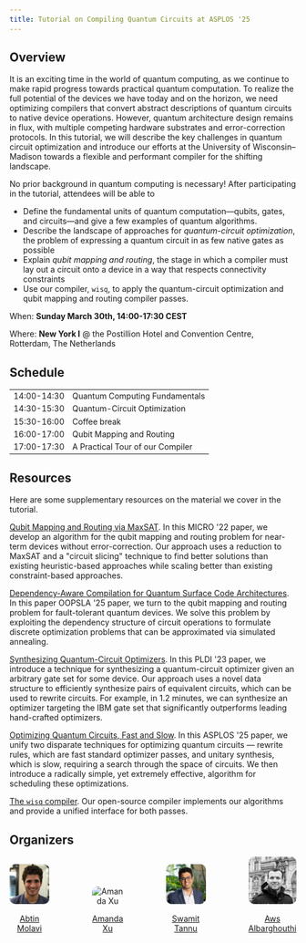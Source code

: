 ```yaml
---
title: Tutorial on Compiling Quantum Circuits at ASPLOS '25 
---
```


## Overview
It is an exciting time in the world of quantum computing, as we continue to make rapid progress towards practical quantum computation. To realize the full potential of the devices we have today and on the horizon, we need optimizing compilers that convert abstract descriptions of quantum circuits to native device operations. 
However, quantum architecture design remains in flux, with multiple competing hardware substrates and error-correction protocols. In this tutorial, we will describe the key challenges in quantum circuit optimization and introduce our efforts at the University of Wisconsin–Madison towards a flexible 
and performant compiler for the shifting landscape.


No prior background in quantum computing is necessary! After participating in the tutorial, attendees will be able to  

-  Define the fundamental units of quantum computation—qubits, gates, and circuits—and give a few examples of quantum algorithms.
-  Describe the landscape of approaches for *quantum-circuit optimization*, the problem of expressing a quantum circuit in as few native gates as possible
-  Explain *qubit mapping and routing*, the stage in which a compiler must lay out a circuit onto a device in a way that respects connectivity constraints
-  Use our compiler, ``wisq``, to apply the quantum-circuit optimization and qubit mapping and routing compiler passes.

When: **Sunday March 30th, 14:00-17:30 CEST**

Where: **New York I** @ the Postillion Hotel and Convention Centre, Rotterdam, The Netherlands

## Schedule 

|             |                                  |
| ----------- | -------------------------------- |
| 14:00-14:30 | Quantum Computing Fundamentals   |
| 14:30-15:30 | Quantum-Circuit Optimization     |
| 15:30-16:00 | Coffee break                     |
| 16:00-17:00 | Qubit Mapping and Routing        |
| 17:00-17:30 | A Practical Tour of our Compiler |

## Resources
Here are some supplementary resources on the material we cover in the tutorial.

[Qubit Mapping and Routing via MaxSAT](files/micro22.pdf).
In this MICRO '22 paper, we develop an algorithm for the qubit mapping and routing problem for near-term devices without error-correction.
Our approach uses a reduction to MaxSAT and a "circuit slicing" technique to find better solutions than existing heuristic-based approaches while scaling better than existing constraint-based approaches.

[Dependency-Aware Compilation for Quantum Surface Code Architectures](files/oopsla25.pdf).
In this paper OOPSLA '25 paper, we turn to the qubit mapping and routing problem for fault-tolerant quantum devices. 
We solve this problem by exploiting the dependency structure of circuit operations to formulate discrete optimization problems that can be approximated via simulated annealing.

[Synthesizing Quantum-Circuit Optimizers](files/pldi23.pdf).
In this PLDI '23 paper, we introduce a technique for synthesizing a quantum-circuit optimizer given an arbitrary gate set for some device. Our approach uses a novel data structure to efficiently synthesize pairs of equivalent circuits, which can be used to rewrite circuits. For example, in 1.2 minutes, we can synthesize an optimizer targeting the IBM gate set that significantly outperforms leading hand-crafted optimizers.

[Optimizing Quantum Circuits, Fast and Slow](files/asplos25.pdf).
In this ASPLOS '25 paper, we unify two disparate techniques for optimizing quantum circuits — rewrite rules, which are fast standard optimizer passes, and unitary synthesis, which is slow, requiring a search through the space of circuits. We then introduce a radically simple, yet extremely effective, algorithm for scheduling these optimizations.

[The ``wisq`` compiler](https://github.com/qqq-wisc/wisq). Our open-source compiler implements our algorithms and provide a unified interface for both passes.

## Organizers
<div style="display: flex; gap: 75px; align-items: flex-end">
<div style="text-align: center;"><img class='thumbnail' src="files/abtin_photo.png" alt="Abtin Molavi" width="120"  style="border-radius: 10px;"/><p> <a href=https://pages.cs.wisc.edu/~amolavi> Abtin Molavi</a></p> </div>

<div style="text-align: center;"> <img class='thumbnail' src="files/amanda.png" alt="Amanda Xu" width="120" style="border-radius: 10px;"><p> <a href=https://amandashoe.github.io>Amanda Xu</a> </p> </div>

<div style="text-align: center;"> <img class='thumbnail' src="files/Swamit_Tannu.jpg" alt="Swamit Tannu" width="120" style="border-radius: 10px;"/><p> <a href=https://swamittannu.com>Swamit Tannu</a> </p> </div>

<div style="text-align: center;">  <img class='thumbnail' src="files/aws.jpg" alt="Aws Albarghouthi" width="120"  style="border-radius: 10px;"/><p> <a href=https://pages.cs.wisc.edu/~aws>Aws Albarghouthi</a> </p> </div>






